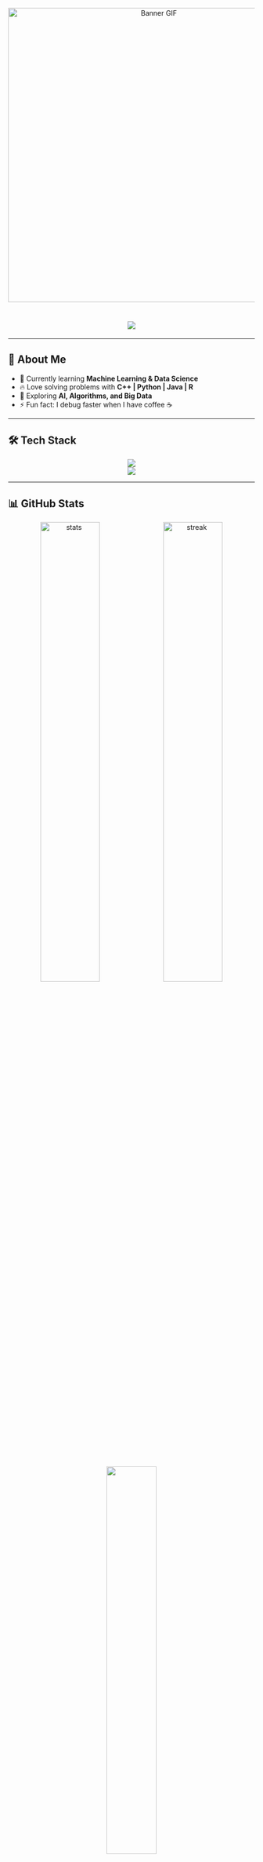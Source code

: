 <p align="center">
  <img src="anlık-ben-10-new-alien.gif" alt="Banner GIF" width="600px" />
</p>

<h1 align="center">
  <img src="https://readme-typing-svg.herokuapp.com?font=Orbitron&size=35&color=00FF00&center=true&vCenter=true&width=600&height=60&lines=🚀+Hi+I'm+Harshit+Bhandari;💻+Aspiring+Data+Scientist;🤖+Machine+Learning+Enthusiast;⚡+Problem+Solver+&+Tech+Explorer" />
</h1>

---

## 🚀 About Me  
- 🌱 Currently learning **Machine Learning & Data Science**  
- 🔥 Love solving problems with **C++ | Python | Java | R**  
- 🎯 Exploring **AI, Algorithms, and Big Data**  
- ⚡ Fun fact: I debug faster when I have coffee ☕  

---

## 🛠 Tech Stack  
<p align="center">
  <img src="https://skillicons.dev/icons?i=cpp,python,java,r,mysql,git,github" />
  <br/>
  <img src="https://skillicons.dev/icons?i=pandas,numpy,sklearn,matplotlib" />
</p>

---

## 📊 GitHub Stats  

<p align="center">
  <img src="https://github-readme-stats.vercel.app/api?username=YOUR_GITHUB_USERNAME&show_icons=true&theme=tokyonight&hide_border=true" alt="stats" width="49%" />
  <img src="https://github-readme-streak-stats.herokuapp.com/?user=YOUR_GITHUB_USERNAME&theme=tokyonight&hide_border=true" alt="streak" width="49%" />
</p>

<p align="center">
  <img src="https://github-readme-stats.vercel.app/api/top-langs/?username=YOUR_GITHUB_USERNAME&layout=compact&theme=tokyonight&hide_border=true" width="45%" />
</p>

---

## 🏆 Achievements & Badges  
<p align="center">
  <img src="https://github-profile-trophy.vercel.app/?username=YOUR_GITHUB_USERNAME&theme=matrix&no-frame=true&margin-w=5&margin-h=5" />
</p>

---

## 🌐 Connect with Me  
- [LinkedIn](https://www.linkedin.com/in/harshit-bhandari-7bba7b295)  
- [Email](mailto:harshitbhandari518@gmail.com)  

---

<p align="center">
  <img src="https://quotes-github-readme.vercel.app/api?type=horizontal&theme=radical" />
</p>
